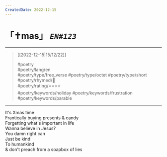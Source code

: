 ```yaml
---
CreatedDate: 2022-12-15
---
```

# &#12300;✝mas&#12301; *`EN#123`*

---

>  [[2022-12-15|15/12/22]]
>  
> #poetry  
> #poetry/lang/en  
> #poetry/type/free_verse #poetry/type/octet #poetry/type/short  
> #poetry/rhymed/🔴  
> #poetry/rating/⭐⭐⭐⭐  
> #poetry/keywords/holiday #poetry/keywords/frustration #poetry/keywords/parable  

---

It's Xmas time  
Frantically buying presents & candy  
Forgetting what's important in life  
Wanna believe in Jesus?  
You damn right can  
Just be kind  
To humankind  
& don't preach from a soapbox of lies  
